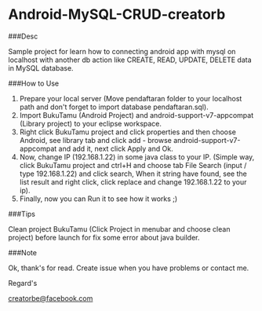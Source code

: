 Android-MySQL-CRUD-creatorb
===========================

###Desc

Sample project for learn how to connecting android app with mysql on localhost with another db action like CREATE, READ, UPDATE, DELETE data in MySQL database. 

###How to Use

1. Prepare your local server (Move pendaftaran folder to your localhost path and don't forget to import database pendaftaran.sql).
2. Import BukuTamu (Android Project) and android-support-v7-appcompat (Library project) to your eclipse workspace. 
3. Right click BukuTamu project and click properties and then choose Android, see library tab and click add - browse android-support-v7-appcompat and add it, next click Apply and Ok.
4. Now, change IP (192.168.1.22) in some java class to your IP. (Simple way, click BukuTamu project and ctrl+H and choose tab File Search (input / type 192.168.1.22) and click search, When it string have found, see the list result and right click, click replace and change 192.168.1.22 to your ip).
5. Finally, now you can Run it to see how it works ;)

###Tips

Clean project BukuTamu (Click Project in menubar and choose clean project) before launch for fix some error about java builder.

###Note

Ok, thank's for read. Create issue when you have problems or contact me.

Regard's

creatorbe@facebook.com
